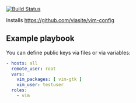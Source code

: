 [![Build Status](https://travis-ci.org/viasite-ansible/ansible-role-vim.svg?branch=master)](https://travis-ci.org/viasite-ansible/ansible-role-vim)

Installs https://github.com/viasite/vim-config

## Example playbook

You can define public keys via files or via variables:
``` yaml
- hosts: all
  remote_user: root
  vars:
    vim_packages: [ vim-gtk ]
    vim_user: testuser
  roles:
    - vim
```
